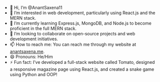 

- 👋 Hi, I’m @AnantSaxena11
- 👀 I’m interested in web development, particularly using React.js and the MERN stack.
- 🌱 I’m currently learning Express.js, MongoDB, and Node.js to become proficient in the full MERN stack.
- 💞️ I’m looking to collaborate on open-source projects and web development initiatives.
- 📫 How to reach me: You can reach me through my website at [anantsaxena.me](http://anantsaxena.me).
- 😄 Pronouns: He/Him
- ⚡ Fun fact: I’ve developed a full-stack website called Tomato, designed a responsive magazine page using React.js, and created a snake game using Python and OOP!
<!---
AnantSaxena11/AnantSaxena11 is a ✨ special ✨ repository because its `README.md` (this file) appears on your GitHub profile.
You can click the Preview link to take a look at your changes.
--->
